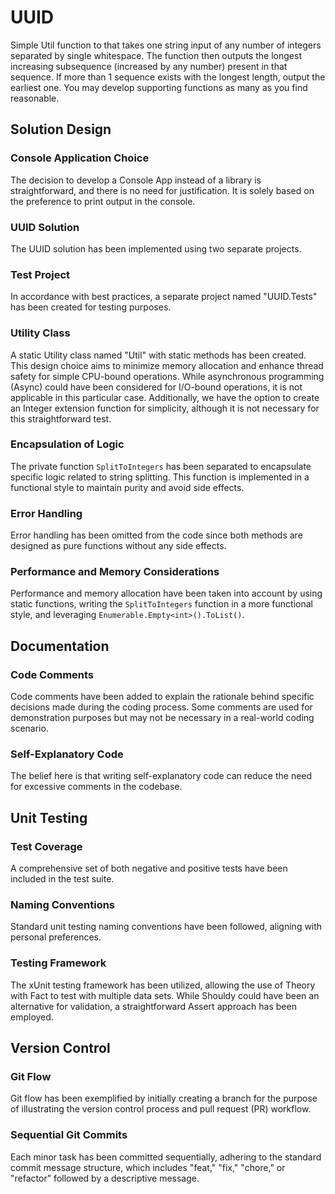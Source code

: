 # UUID
Simple Util function to that takes one string input of any number of
integers separated by single whitespace. The function then outputs the
longest increasing subsequence (increased by any number) present in that
sequence. If more than 1 sequence exists with the longest length, output
the earliest one. You may develop supporting functions as many as you
find reasonable.

## Solution Design

### Console Application Choice
The decision to develop a Console App instead of a library is straightforward, and there is no need for justification. It is solely based on the preference to print output in the console.

### UUID Solution
The UUID solution has been implemented using two separate projects.

### Test Project
In accordance with best practices, a separate project named "UUID.Tests" has been created for testing purposes.

### Utility Class
A static Utility class named "Util" with static methods has been created. This design choice aims to minimize memory allocation and enhance thread safety for simple CPU-bound operations. While asynchronous programming (Async) could have been considered for I/O-bound operations, it is not applicable in this particular case. Additionally, we have the option to create an Integer extension function for simplicity, although it is not necessary for this straightforward test.

### Encapsulation of Logic
The private function `SplitToIntegers` has been separated to encapsulate specific logic related to string splitting. This function is implemented in a functional style to maintain purity and avoid side effects.

### Error Handling
Error handling has been omitted from the code since both methods are designed as pure functions without any side effects.

### Performance and Memory Considerations
Performance and memory allocation have been taken into account by using static functions, writing the `SplitToIntegers` function in a more functional style, and leveraging `Enumerable.Empty<int>().ToList()`.

## Documentation

### Code Comments
Code comments have been added to explain the rationale behind specific decisions made during the coding process. Some comments are used for demonstration purposes but may not be necessary in a real-world coding scenario.

### Self-Explanatory Code
The belief here is that writing self-explanatory code can reduce the need for excessive comments in the codebase. 

## Unit Testing

### Test Coverage
A comprehensive set of both negative and positive tests have been included in the test suite.

### Naming Conventions
Standard unit testing naming conventions have been followed, aligning with personal preferences.

### Testing Framework
The xUnit testing framework has been utilized, allowing the use of Theory with Fact to test with multiple data sets. While Shouldy could have been an alternative for validation, a straightforward Assert approach has been employed.

## Version Control

### Git Flow
Git flow has been exemplified by initially creating a branch for the purpose of illustrating the version control process and pull request (PR) workflow.

### Sequential Git Commits
Each minor task has been committed sequentially, adhering to the standard commit message structure, which includes "feat," "fix," "chore," or "refactor" followed by a descriptive message.


